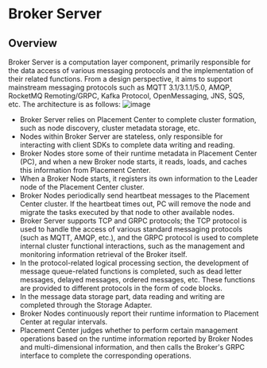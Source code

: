 # Broker Server
## Overview
Broker Server is a computation layer component, primarily responsible for the data access of various messaging protocols and the implementation of their related functions. From a design perspective, it aims to support mainstream messaging protocols such as MQTT 3.1/3.1.1/5.0, AMQP, RocketMQ Remoting/GRPC, Kafka Protocol, OpenMessaging, JNS, SQS, etc. The architecture is as follows:
![image](../../images/doc-image2.png)

- Broker Server relies on Placement Center to complete cluster formation, such as node discovery, cluster metadata storage, etc.
- Nodes within Broker Server are stateless, only responsible for interacting with client SDKs to complete data writing and reading.
- Broker Nodes store some of their runtime metadata in Placement Center (PC), and when a new Broker node starts, it reads, loads, and caches this information from Placement Center.
- When a Broker Node starts, it registers its own information to the Leader node of the Placement Center cluster.
- Broker Nodes periodically send heartbeat messages to the Placement Center cluster. If the heartbeat times out, PC will remove the node and migrate the tasks executed by that node to other available nodes.
- Broker Server supports TCP and GRPC protocols; the TCP protocol is used to handle the access of various standard messaging protocols (such as MQTT, AMQP, etc.), and the GRPC protocol is used to complete internal cluster functional interactions, such as the management and monitoring information retrieval of the Broker itself.
- In the protocol-related logical processing section, the development of message queue-related functions is completed, such as dead letter messages, delayed messages, ordered messages, etc. These functions are provided to different protocols in the form of code blocks.
- In the message data storage part, data reading and writing are completed through the Storage Adapter.
- Broker Nodes continuously report their runtime information to Placement Center at regular intervals.
- Placement Center judges whether to perform certain management operations based on the runtime information reported by Broker Nodes and multi-dimensional information, and then calls the Broker's GRPC interface to complete the corresponding operations.
